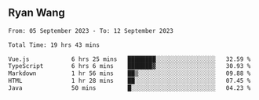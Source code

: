 ## Ryan Wang

<!--START_SECTION:waka-->

```txt
From: 05 September 2023 - To: 12 September 2023

Total Time: 19 hrs 43 mins

Vue.js            6 hrs 25 mins   ████████░░░░░░░░░░░░░░░░░   32.59 %
TypeScript        6 hrs 6 mins    ███████▓░░░░░░░░░░░░░░░░░   30.93 %
Markdown          1 hr 56 mins    ██▒░░░░░░░░░░░░░░░░░░░░░░   09.88 %
HTML              1 hr 28 mins    ██░░░░░░░░░░░░░░░░░░░░░░░   07.45 %
Java              50 mins         █░░░░░░░░░░░░░░░░░░░░░░░░   04.23 %
```

<!--END_SECTION:waka-->

